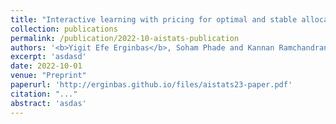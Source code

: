 ```yaml
---
title: "Interactive learning with pricing for optimal and stable allocations in markets"
collection: publications
permalink: /publication/2022-10-aistats-publication
authors: '<b>Yigit Efe Erginbas</b>, Soham Phade and Kannan Ramchandran'
excerpt: 'asdasd'
date: 2022-10-01
venue: "Preprint"
paperurl: 'http://erginbas.github.io/files/aistats23-paper.pdf'
citation: "..."
abstract: 'asdas'
---
```

